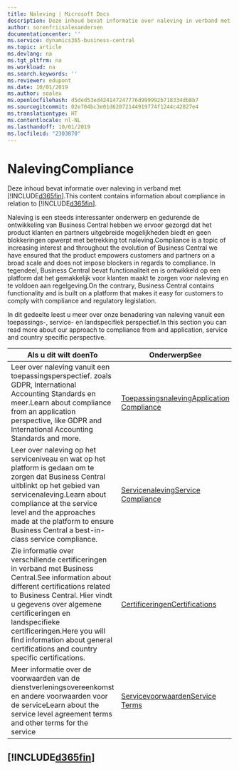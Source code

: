 ```yaml
---
title: Naleving | Microsoft Docs
description: Deze inhoud bevat informatie over naleving in verband met Business Central.
author: sorenfriisalexandersen
documentationcenter: ''
ms.service: dynamics365-business-central
ms.topic: article
ms.devlang: na
ms.tgt_pltfrm: na
ms.workload: na
ms.search.keywords: ''
ms.reviewer: edupont
ms.date: 10/01/2019
ms.author: soalex
ms.openlocfilehash: d5ded53ed424147247776d999992b718334db8b7
ms.sourcegitcommit: 02e704bc3e01d62072144919774f1244c42827e4
ms.translationtype: HT
ms.contentlocale: nl-NL
ms.lasthandoff: 10/01/2019
ms.locfileid: "2303870"
---
```

# <a name="compliance"></a><span data-ttu-id="b71b9-103">Naleving</span><span class="sxs-lookup"><span data-stu-id="b71b9-103">Compliance</span></span>
<span data-ttu-id="b71b9-104">Deze inhoud bevat informatie over naleving in verband met [!INCLUDE[d365fin](../includes/d365fin_md.md)].</span><span class="sxs-lookup"><span data-stu-id="b71b9-104">This content contains information about compliance in relation to [!INCLUDE[d365fin](../includes/d365fin_md.md)].</span></span>  

<span data-ttu-id="b71b9-105">Naleving is een steeds interessanter onderwerp en gedurende de ontwikkeling van Business Central hebben we ervoor gezorgd dat het product klanten en partners uitgebreide mogelijkheden biedt en geen blokkeringen opwerpt met betrekking tot naleving.</span><span class="sxs-lookup"><span data-stu-id="b71b9-105">Compliance is a topic of increasing interest and throughout the evolution of Business Central we have ensured that the product empowers customers and partners on a broad scale and does not impose blockers in regards to compliance.</span></span> <span data-ttu-id="b71b9-106">In tegendeel, Business Central bevat functionaliteit en is ontwikkeld op een platform dat het gemakkelijk voor klanten maakt te zorgen voor naleving en te voldoen aan regelgeving.</span><span class="sxs-lookup"><span data-stu-id="b71b9-106">On the contrary, Business Central contains functionality and is built on a platform that makes it easy for customers to comply with compliance and regulatory legislation.</span></span>

<span data-ttu-id="b71b9-107">In dit gedeelte leest u meer over onze benadering van naleving vanuit een toepassings-, service- en landspecifiek perspectief.</span><span class="sxs-lookup"><span data-stu-id="b71b9-107">In this section you can read more about our approach to compliance from and application, service and country specific perspective.</span></span>

|<span data-ttu-id="b71b9-108">**Als u dit wilt doen**</span><span class="sxs-lookup"><span data-stu-id="b71b9-108">**To**</span></span>|<span data-ttu-id="b71b9-109">**Onderwerp**</span><span class="sxs-lookup"><span data-stu-id="b71b9-109">**See**</span></span>|  
|------------|-------------|  
|<span data-ttu-id="b71b9-110">Leer over naleving vanuit een toepassingsperspectief. zoals GDPR, International Accounting Standards en meer.</span><span class="sxs-lookup"><span data-stu-id="b71b9-110">Learn about compliance from an application perspective, like GDPR and International Accounting Standards and more.</span></span>|[<span data-ttu-id="b71b9-111">Toepassingsnaleving</span><span class="sxs-lookup"><span data-stu-id="b71b9-111">Application Compliance</span></span>](compliance-application-compliance.md)|  
|<span data-ttu-id="b71b9-112">Leer over naleving op het serviceniveau en wat op het platform is gedaan om te zorgen dat Business Central uitblinkt op het gebied van servicenaleving.</span><span class="sxs-lookup"><span data-stu-id="b71b9-112">Learn about compliance at the service level and the approaches made at the platform to ensure Business Central a best-in-class service compliance.</span></span>|[<span data-ttu-id="b71b9-113">Servicenaleving</span><span class="sxs-lookup"><span data-stu-id="b71b9-113">Service Compliance</span></span>](compliance-service-compliance.md)|  
|<span data-ttu-id="b71b9-114">Zie informatie over verschillende certificeringen in verband met Business Central.</span><span class="sxs-lookup"><span data-stu-id="b71b9-114">See information about different certifications related to Business Central.</span></span> <span data-ttu-id="b71b9-115">Hier vindt u gegevens over algemene certificeringen en landspecifieke certificeringen.</span><span class="sxs-lookup"><span data-stu-id="b71b9-115">Here you will find information about general certifications and country specific certifications.</span></span>|[<span data-ttu-id="b71b9-116">Certificeringen</span><span class="sxs-lookup"><span data-stu-id="b71b9-116">Certifications</span></span>](compliance-certifications.md)|  
|<span data-ttu-id="b71b9-117">Meer informatie over de voorwaarden van de dienstverleningsovereenkomst en andere voorwaarden voor de service</span><span class="sxs-lookup"><span data-stu-id="b71b9-117">Learn about the service level agreement terms and other terms for the service</span></span>|[<span data-ttu-id="b71b9-118">Servicevoorwaarden</span><span class="sxs-lookup"><span data-stu-id="b71b9-118">Service Terms</span></span>](compliance-service-compliance.md#service-terms)|  

## [!INCLUDE[d365fin](../includes/free_trial_md.md)]  
